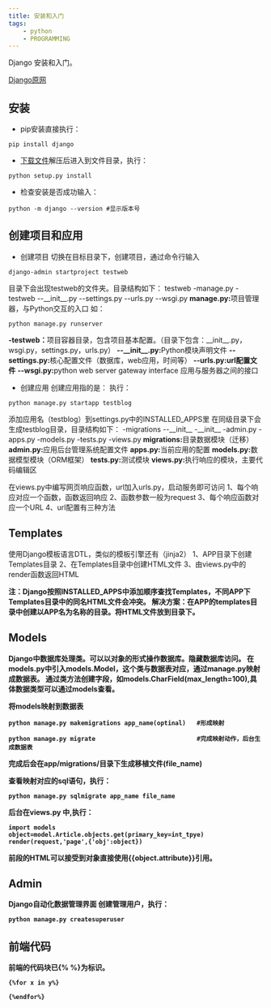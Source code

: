 ```yaml
---
title: 安装和入门
tags:
	- python
    - PROGRAMMING
---
```

Django 安装和入门。
<!--more-->
[Django原网](https://www.djangoproject.com)
## 安装
* pip安装直接执行：

```
pip install django
```

* [下载文件](https://www.djangoproject.com/download/2.0.7/tarball/)解压后进入到文件目录，执行：

```
python setup.py install
```

* 检查安装是否成功输入：

```
python -m django --version #显示版本号
```

## 创建项目和应用

* 创建项目
切换在目标目录下，创建项目，通过命令行输入

```
django-admin startproject testweb
```

目录下会出现testweb的文件夹。目录结构如下：
testweb
-manage.py
-testweb
\-\-\_\_init\_\_.py
\-\-settings.py
\-\-urls.py
\-\-wsgi.py
<b> manage.py:</b>项目管理器，与Python交互的入口 如：

```
python manage.py runserver
```

<b> -testweb：</b>项目容器目录，包含项目基本配置。（目录下包含：\_\_init\_\_.py，wsgi.py，settings.py，urls.py）
<b> \-\-\_\_init\_\_.py:</b>Python模块声明文件
<b> \-\-settings.py:</b>核心配置文件（数据库，web应用，时间等）
<b> \-\-urls.py:url配置文件</b>
<b> \-\-wsgi.py:</b>python web server gateway interface 应用与服务器之间的接口

* 创建应用
创建应用指的是：
执行：

```
python manage.py startapp testblog
```

添加应用名（testblog）到settings.py中的INSTALLED_APPS里
在同级目录下会生成testblog目录，目录结构如下：
\-migrations
\-\-\_\_init\_\_
\-\_\_init\_\_
\-admin.py
\-apps.py
\-models.py
\-tests.py
\-views.py
<b>migrations:</b>目录数据模块（迁移）
<b>admin.py:</b>应用后台管理系统配置文件
<b>apps.py:</b>当前应用的配置
<b>models.py:</b>数据模型模块（ORM框架）
<b>tests.py:</b>测试模块
<b>views.py:</b>执行响应的模块，主要代码编辑区

在views.py中编写网页响应函数，url加入urls.py，启动服务即可访问
1、每个响应对应一个函数，函数返回响应
2、函数参数一般为request
3、每个响应函数对应一个URL
4、url配置有三种方法

## Templates
使用Django模板语言DTL，类似的模板引擎还有（jinja2）
1、APP目录下创建Templates目录
2、在Templates目录中创建HTML文件
3、由views.py中的render函数返回HTML

<b>注：Django按照INSTALLED_APPS中添加顺序查找Templates，不同APP下Templates目录中的同名HTML文件会冲突。
解决方案：在APP的templates目录中创建以APP名为名称的目录。将HTML文件放到目录下。<b>

## Models
Django中数据库处理类。可以以对象的形式操作数据库。隐藏数据库访问。
在models.py中引入models.Model，这个类与数据表对应，通过manage.py映射成数据表。
通过类方法创建字段，如models.CharField(max_length=100),具体数据类型可以通过models查看。

将models映射到数据表


```
python manage.py makemigrations app_name(optinal)   #形成映射
```

```
python manage.py migrate							#完成映射动作，后台生成数据表
```

完成后会在app/migrations/目录下生成移植文件(file_name)

查看映射对应的sql语句，执行：

```
python manage.py sqlmigrate app_name file_name 
```

后台在views.py 中,执行：

```
import models
object=model.Article.objects.get(primary_key=int_tpye)
render(request,'page',{'obj':object})
```

前段的HTML可以接受到对象直接使用{{object.attribute}}引用。

## Admin
Django自动化数据管理界面
创建管理用户，执行：

```
python manage.py createsuperuser
```

## 前端代码
前端的代码块已{%  %}为标识。

```
{%for x in y%}

{%endfor%}
```